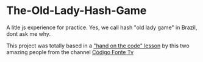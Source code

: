 # The-Old-Lady-Hash-Game
A litle js experience for practice. Yes, we call hash "old lady game" in Brazil, dont ask me why.

This project was totally based in a ["hand on the code" lesson](https://www.youtube.com/watch?v=M258B1b_pMs) by this two amazing people from the channel [Código Fonte Tv](https://www.youtube.com/channel/UCFuIUoyHB12qpYa8Jpxoxow)
